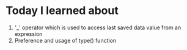 # Today I learned about
1.  '_'  operator which is used to access last saved data value from an expression
2.  Preference and usage of type() function
